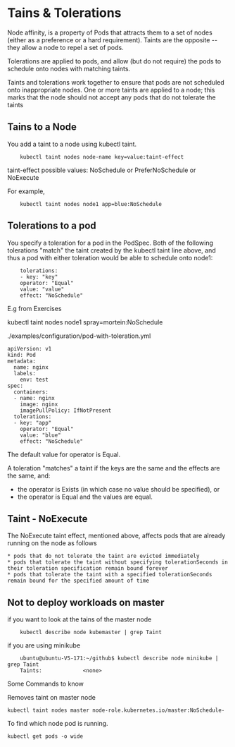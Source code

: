 # Tains & Tolerations


Node affinity, is a property of Pods that attracts them to a set of nodes (either as a preference or a hard requirement). Taints are the opposite -- they allow a node to repel a set of pods.

Tolerations are applied to pods, and allow (but do not require) the pods to schedule onto nodes with matching taints.

Taints and tolerations work together to ensure that pods are not scheduled onto inappropriate nodes. One or more taints are applied to a node; this marks that the node should not accept any pods that do not tolerate the taints

## Tains to a Node

You add a taint to a node using kubectl taint. 

        kubectl taint nodes node-name key=value:taint-effect

taint-effect possible values: NoSchedule or PreferNoSchedule or NoExecute

For example,

        kubectl taint nodes node1 app=blue:NoSchedule

## Tolerations to a pod

You specify a toleration for a pod in the PodSpec. Both of the following tolerations "match" the taint created by the kubectl taint line above, and thus a pod with either toleration would be able to schedule onto node1:

        tolerations:
        - key: "key"
        operator: "Equal"
        value: "value"
        effect: "NoSchedule"

E.g from Exercises 

kubectl taint nodes node1 spray=mortein:NoSchedule

./examples/configuration/pod-with-toleration.yml
```
apiVersion: v1
kind: Pod
metadata:
  name: nginx
  labels:
    env: test
spec:
  containers:
  - name: nginx
    image: nginx
    imagePullPolicy: IfNotPresent
  tolerations:
  - key: "app"
    operator: "Equal"
    value: "blue"
    effect: "NoSchedule"
```

The default value for operator is Equal.

A toleration "matches" a taint if the keys are the same and the effects are the same, and:

  * the operator is Exists (in which case no value should be specified), or
  * the operator is Equal and the values are equal.

## Taint - NoExecute

The NoExecute taint effect, mentioned above, affects pods that are already running on the node as follows

    * pods that do not tolerate the taint are evicted immediately
    * pods that tolerate the taint without specifying tolerationSeconds in their toleration specification remain bound forever
    * pods that tolerate the taint with a specified tolerationSeconds remain bound for the specified amount of time

## Not to deploy workloads on master

if you want to look at the tains of the master node

        kubectl describe node kubemaster | grep Taint

if you are using minikube

        ubuntu@ubuntu-V5-171:~/github$ kubectl describe node minikube | grep Taint
        Taints:             <none>


Some Commands to know

    
Removes taint on master node

    kubectl taint nodes master node-role.kubernetes.io/master:NoSchedule-

To find which node pod is running.

    kubectl get pods -o wide
